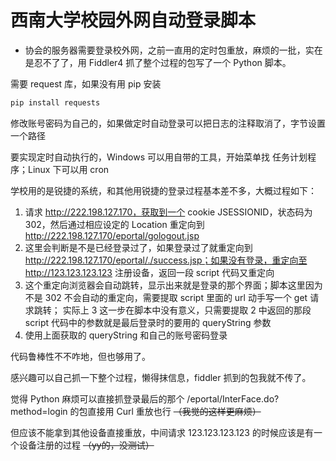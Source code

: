 # 西南大学校园外网自动登录脚本

- 协会的服务器需要登录校外网，之前一直用的定时包重放，麻烦的一批，实在是忍不了了，用 Fiddler4 抓了整个过程的包写了一个 Python 脚本。

需要 request 库，如果没有用 pip 安装

```bash
pip install requests
```

修改账号密码为自己的，如果做定时自动登录可以把日志的注释取消了，字节设置一个路径

要实现定时自动执行的，Windows 可以用自带的工具，开始菜单找 任务计划程序；Linux 下可以用 cron

学校用的是锐捷的系统，和其他用锐捷的登录过程基本差不多，大概过程如下：

1. 请求 http://222.198.127.170，获取到一个 cookie JSESSIONID，状态码为 302，然后通过相应设定的 Location 重定向到 http://222.198.127.170/eportal/gologout.jsp
2. 这里会判断是不是已经登录过了，如果登录过了就重定向到 http://222.198.127.170/eportal/./success.jsp；如果没有登录，重定向至 http://123.123.123.123 注册设备，返回一段 script 代码又重定向
3. 这个重定向浏览器会自动跳转，显示出来就是登录的那个界面；脚本这里因为不是 302 不会自动的重定向，需要提取 script 里面的 url 动手写一个 get 请求跳转；
   实际上 3 这一步在脚本中没有意义，只需要提取 2 中返回的那段 script 代码中的参数就是最后登录时的要用的 queryString 参数
4. 使用上面获取的 queryString 和自己的账号密码登录

代码鲁棒性不不咋地，但也够用了。

感兴趣可以自己抓一下整个过程，懒得抹信息，fiddler 抓到的包我就不传了。

觉得 Python 麻烦可以直接抓登录最后的那个 /eportal/InterFace.do?method=login 的包直接用 Curl 重放也行 ~~（我觉的这样更麻烦）~~

但应该不能拿到其他设备直接重放，中间请求 123.123.123.123 的时候应该是有一个设备注册的过程 ~~（yy的，没测试）~~

